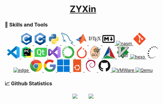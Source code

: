 <!--## Hi there 👋-->

<!--
**ZYXinnn/ZYXinnn** is a ✨ _special_ ✨ repository because its `README.md` (this file) appears on your GitHub profile.

Here are some ideas to get you started:

- 🔭 I’m currently working on ...
- 🌱 I’m currently learning ...
- 👯 I’m looking to collaborate on ...
- 🤔 I’m looking for help with ...
- 💬 Ask me about ...
- 📫 How to reach me: ...
- 😄 Pronouns: ...
- ⚡ Fun fact: ...
-->

**<h1 align="center"><ins>ZYXin</ins></h1>**

### 🔨 Skills and Tools

<div align="center">
    <a href="https://en.cppreference.com/w/c" target="_blank" rel="noreferrer">
        <img src="https://raw.githubusercontent.com/devicons/devicon/master/icons/c/c-original.svg" alt="c" width="40" height="40" />
    </a>
    <a href="https://en.cppreference.com/w/cpp" target="_blank" rel="noreferrer">
        <img src="https://raw.githubusercontent.com/devicons/devicon/master/icons/cplusplus/cplusplus-original.svg" alt="cpp" width="40" height="40" />
    </a>
    <a href="https://www.python.org/" target="_blank" rel="noreferrer">
        <img src="https://raw.githubusercontent.com/devicons/devicon/master/icons/python/python-original.svg" alt="python" width="40" height="40" />
    <a href="https://www.mysql.com/" target="_blank" rel="noreferrer">
        <img src="https://raw.githubusercontent.com/devicons/devicon/master/icons/mysql/mysql-original.svg" alt="mysql" width="40" height="40" />
    </a>
    <a href="https://www.mathworks.com/" target="_blank" rel="noreferrer">
        <img src="https://raw.githubusercontent.com/devicons/devicon/master/icons/matlab/matlab-original.svg" alt="matlab" width="40" height="40" />
    </a>  
<a href="https://www.latex-project.org/" target="_blank" rel="noreferrer">
    <img src="https://raw.githubusercontent.com/devicons/devicon/master/icons/latex/latex-original.svg" alt="latex" width="40" height="40" />
</a>
<a href="https://daringfireball.net/projects/markdown/" target="_blank" rel="noreferrer">
    <img src="https://raw.githubusercontent.com/devicons/devicon/master/icons/markdown/markdown-original.svg" alt="markdown" width="40" height="40" />
</a>
 <a href="https://github.com/netwide-assembler/nasm" target="_blank" rel="noreferrer">
        <img src="https://upload.wikimedia.org/wikipedia/commons/4/48/Netwide_Assembler.svg" alt="nasm" width="80" height="40" />
    </a>
<a href="https://www.git-scm.com/" target="_blank" rel="noreferrer">
    <img src="https://raw.githubusercontent.com/devicons/devicon/master/icons/git/git-original.svg" alt="git" width="40" height="40" />
</a>
</div>
<div align="center">
    <a href="https://code.visualstudio.com/" target="_blank" rel="noreferrer">
        <img src="https://raw.githubusercontent.com/devicons/devicon/master/icons/vscode/vscode-original.svg" alt="VsCode" width="40" height="40" />
    </a>
    <a href="https://www.jetbrains.com/pycharm/" target="_blank" rel="noreferrer">
        <img src="https://raw.githubusercontent.com/devicons/devicon/master/icons/pycharm/pycharm-original.svg" alt="PyCharm" width="40" height="40" />
    </a>
    <a href="https://qt.io" target="_blank" rel="noreferrer">
        <img src="https://raw.githubusercontent.com/devicons/devicon/master/icons/qt/qt-original.svg" alt="qt" width="40" height="40" />
    </a>
    <a href="https://visualstudio.microsoft.com/zh-hans/" target="_blank" rel="noreferrer">
        <img src="https://raw.githubusercontent.com/devicons/devicon/master/icons/visualstudio/visualstudio-original.svg" alt="Visual Studio" width="40" height="40" />
    </a>
    <a href="https://www.anaconda.com/" target="_blank" rel="noreferrer">
        <img src="https://raw.githubusercontent.com/devicons/devicon/master/icons/anaconda/anaconda-original.svg" alt="PyTorch" width="40" height="40" />
    </a>
    <a href="https://pytorch.org/" target="_blank" rel="noreferrer">
        <img src="https://raw.githubusercontent.com/devicons/devicon/master/icons/pytorch/pytorch-original.svg" alt="PyTorch" width="40" height="40" />
    </a>
    <a href="https://gcc.gnu.org/" target="_blank" rel="noreferrer">
        <img src="https://raw.githubusercontent.com/devicons/devicon/master/icons/gcc/gcc-original.svg" alt="gcc" width="40" height="40"/>
    </a>
    <a href="https://cmake.org/" target="_blank" rel="noreferrer">
        <img src="https://raw.githubusercontent.com/devicons/devicon/master/icons/cmake/cmake-original.svg" alt="cmake" width="40" height="40"/>
    </a>
    <a href="https://www.vim.org/" target="_blank" rel="noreferrer">
        <img src="https://raw.githubusercontent.com/devicons/devicon/master/icons/vim/vim-original.svg" alt="vim" width="40" height="40" />
    </a>
    <a href="https://hexo.io/" target="_blank" rel="noreferrer">
        <img src="https://www.vectorlogo.zone/logos/hexoio/hexoio-icon.svg" alt="hexo" width="40" height="40"/>
    </a>
    <a href="https://www.ssh.com/" target="_blank" rel="noreferrer">
        <img src="https://raw.githubusercontent.com/devicons/devicon/master/icons/ssh/ssh-original.svg" alt="ssh" width="40" height="40" />
    </a>
</div>
<div align="center">
    <a href="https://www.microsoft.com/en-us/edge" target="_blank" rel="noreferrer">
        <img src="https://upload.wikimedia.org/wikipedia/commons/9/98/Microsoft_Edge_logo_%282019%29.svg" alt="edge" width="40" height="40"/>
    </a>
    <a href="https://www.google.com/chrome" target="_blank" rel="noreferrer">
        <img src="https://raw.githubusercontent.com/devicons/devicon/master/icons/chrome/chrome-original.svg" alt="chrome" width="40" height="40"/>
    </a>
    <a href="https://www.google.com/" target="_blank" rel="noreferrer">
        <img src="https://raw.githubusercontent.com/devicons/devicon/master/icons/google/google-original.svg" alt="google" width="40" height="40"/>
    </a>
    <a href="https://www.microsoft.com/en-us/windows" target="_blank" rel="noreferrer">
        <img src="https://raw.githubusercontent.com/devicons/devicon/master/icons/windows11/windows11-original.svg" alt="windows11" width="40" height="40" />
    </a>
    <a href="https://www.ubuntu.com/" target="_blank" rel="noreferrer">
        <img src="https://raw.githubusercontent.com/devicons/devicon/master/icons/ubuntu/ubuntu-original.svg" alt="ubuntu" width="40" height="40" />
    </a>
    <a href="https://www.debian.org/" target="_blank" rel="noreferrer">
        <img src="https://raw.githubusercontent.com/devicons/devicon/master/icons/debian/debian-original.svg" alt="debian" width="40" height="40" />
    </a>
<a href="https://github.com/" target="_blank" rel="noreferrer">
    <img src="https://raw.githubusercontent.com/devicons/devicon/master/icons/github/github-original.svg" alt="Github" width="40" height="40" />
</a>
    <a href="https://www.vmware.com/" target="_blank" rel="noreferrer">
    <img src="https://upload.wikimedia.org/wikipedia/commons/9/9a/Vmware.svg" alt="VMWare" width="120" height="40" />
</a>
    <a href="https://www.qemu.org/" target="_blank" rel="noreferrer">
    <img src="https://upload.wikimedia.org/wikipedia/commons/4/45/Qemu_logo.svg" alt="Qemu" width="100" height="40" />
</a>
</div>




### 📈 Github Statistics

<div align="center">
    <span>&emsp;&emsp;</span>
    <img height="175px" src="https://github-readme-stats.vercel.app/api?username=ZYXinnn&count_private=true&show_icons=true" />
    <span>&emsp;&emsp;</span>
    <img height="175px" src="https://github-readme-stats.vercel.app/api/top-langs/?username=ZYXinnn&layout=compact&langs_count=8" />
    <span>&emsp;&emsp;</span>
</div>

